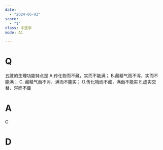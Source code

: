 ```yaml
---
date:
  - "2024-06-02"
score:
  - "1"
class: 中医学
mode: A1

---
```



# Q
五脏的生理功能特点是
A.传化物而不藏，实而不能满；
B.藏精气而不泻，实而不能满；
C. 藏精气而不污，满而不能实；
D.传化物而不藏，满而不能实 
E.虚实交替，泻而不藏

# A

C


# D
